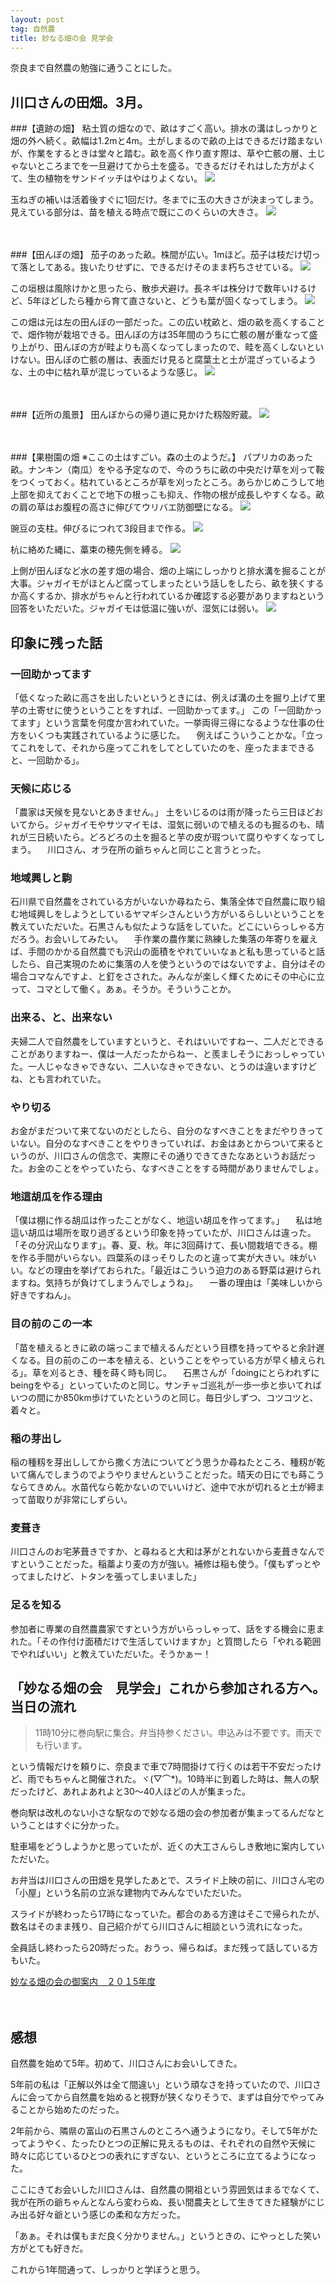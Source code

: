 ```yaml
---
layout: post
tag: 自然農
title: 妙なる畑の会 見学会
---
```

奈良まで自然農の勉強に通うことにした。

## 川口さんの田畑。3月。

###【遺跡の畑】
粘土質の畑なので、畝はすごく高い。排水の溝はしっかりと畑の外へ続く。畝幅は1.2mと4m。土がしまるので畝の上はできるだけ踏まないが、作業をするときは堂々と踏む。畝を高く作り直す際は、草や亡骸の層、土じゃないところまでを一旦避けてから土を盛る。できるだけそれはした方がよくて、生の植物をサンドイッチはやはりよくない。
![](https://kobapan.com/f/16525178297_de5bbe721c.jpg)

玉ねぎの補いは活着後すぐに1回だけ。冬までに玉の大きさが決まってしまう。見えている部分は、苗を植える時点で既にこのくらいの大きさ。
![](https://kobapan.com/f/16732451515_4aeee9591f.jpg)

　

###【田んぼの畑】
茄子のあった畝。株間が広い。1mほど。茄子は枝だけ切って落としてある。抜いたりせずに、できるだけそのまま朽ちさせている。
![](https://kobapan.com/f/16110140674_cec2bb58bc.jpg)

この垣根は風除けかと思ったら、散歩犬避け。長ネギは株分けで数年いけるけど、5年ほどしたら種から育て直さないと、どうも葉が固くなってしまう。
![](https://kobapan.com/f/16731233981_dee21fc127.jpg)

この畑は元は左の田んぼの一部だった。この広い枕畝と、畑の畝を高くすることで、畑作物が栽培できる。田んぼの方は35年間のうちに亡骸の層が重なって盛り上がり、田んぼの方が畦よりも高くなってしまったので、畦を高くしないといけない。田んぼの亡骸の層は、表面だけ見ると腐葉土と土が混ざっているような、土の中に枯れ草が混じっているような感じ。
![](https://kobapan.com/f/16731231441_40cd85609e.jpg)

　

###【近所の風景】
田んぼからの帰り道に見かけた籾殻貯蔵。
![](https://kobapan.com/f/16545031410_d7708f78c9.jpg)

　

###【果樹園の畑 ※ここの土はすごい。森の土のようだ。】
パプリカのあった畝。ナンキン（南瓜）をやる予定なので、今のうちに畝の中央だけ草を刈って鞍をつくっておく。枯れているところが草を刈ったところ。あらかじめこうして地上部を抑えておくことで地下の根っこも抑え、作物の根が成長しやすくなる。畝の肩の草はお腹程の高さに伸びてウリバエ防御壁になる。
![](https://kobapan.com/f/16731366382_715e3ef41a.jpg)

豌豆の支柱。伸びるにつれて3段目まで作る。
![](https://kobapan.com/f/16525151547_f1a3dd55c7.jpg)

杭に絡めた縄に、藁束の穂先側を縛る。
![](https://kobapan.com/f/16112483043_f9d95c7c60.jpg)

上側が田んぼなど水の差す畑の場合、畑の上端にしっかりと排水溝を掘ることが大事。ジャガイモがほとんど腐ってしまったという話しをしたら、畝を狭くするか高くするか、排水がちゃんと行われているか確認する必要がありますねという回答をいただいた。ジャガイモは低温に強いが、湿気には弱い。
![](https://kobapan.com/f/16706534686_2c34aeb2c9.jpg)


## 印象に残った話

### 一回助かってます
「低くなった畝に高さを出したいというときには、例えば溝の土を掘り上げて里芋の土寄せに使うということをすれば、一回助かってます。」
この「一回助かってます」という言葉を何度か言われていた。一挙両得三得になるような仕事の仕方をいくつも実践されているように感じた。
　例えばこういうことかな。「立ってこれをして、それから座ってこれをしてとしていたのを、座ったままできると、一回助かる」。

### 天候に応じる
「農家は天候を見ないとあきません。」
土をいじるのは雨が降ったら三日ほどおいてから。ジャガイモやサツマイモは、湿気に弱いので植えるのも掘るのも、晴れが三日続いたら。どろどろの土を掘ると芋の皮が瑕ついて腐りやすくなってしまう。
　川口さん、オラ在所の爺ちゃんと同じこと言うとった。

### 地域興しと駒
石川県で自然農をされている方がいないか尋ねたら、集落全体で自然農に取り組む地域興しをしようとしているヤマギシさんという方がいるらしいということを教えていただいた。石黒さんも似たような話をしていた。どこにいらっしゃる方だろう。お会いしてみたい。
　手作業の農作業に熟練した集落の年寄りを雇えば、手間のかかる自然農でも沢山の面積をやれていいなぁと私も思っていると話したら、自己実現のために集落の人を使うというのではないですよ、自分はその場合コマなんですよ、と釘をさされた。みんなが楽しく輝くためにその中心に立って、コマとして働く。あぁ。そうか。そういうことか。

### 出来る、と、出来ない
夫婦二人で自然農をしていますというと、それはいいですねー、二人だとできることがありますねー、僕は一人だったからねー、と羨ましそうにおっしゃっていた。一人じゃなきゃできない、二人いなきゃできない、とうのは違いますけどね、とも言われていた。

### やり切る
お金がまだついて来てないのだとしたら、自分のなすべきことをまだやりきっていない。自分のなすべきことをやりきっていれば、お金はあとからついて来るというのが、川口さんの信念で、実際にその通りできてきたなあというお話だった。お金のことをやっていたら、なすべきことをする時間がありませんでしょ。

### 地這胡瓜を作る理由
「僕は棚に作る胡瓜は作ったことがなく、地這い胡瓜を作ってます。」
　私は地這い胡瓜は場所を取り過ぎるという印象を持っていたが、川口さんは違った。「その分沢山なります」。春、夏、秋。年に3回蒔けて、長い間栽培できる。棚を作る手間がいらない。四葉系のほっそりしたのと違って実が大きい。味がいい。などの理由を挙げておられた。「最近はこういう迫力のある野菜は避けられますね。気持ちが負けてしまうんでしょうね」。
　一番の理由は「美味しいから好きですねん」。

### 目の前のこの一本
「苗を植えるときに畝の端っこまで植えるんだという目標を持ってやると余計遅くなる。目の前のこの一本を植える、ということをやっている方が早く植えられる」。草を刈るとき、種を蒔く時も同じ。
　石黒さんが「doingにとらわれずにbeingをやる」といっていたのと同じ。サンチャゴ巡礼が一歩一歩と歩いてればいつの間にか850km歩けていたというのと同じ。毎日少しずつ、コツコツと、着々と。

### 稲の芽出し
稲の種籾を芽出ししてから撒く方法についてどう思うか尋ねたところ、種籾が乾いて痛んでしまうのでようやりませんということだった。晴天の日にでも蒔こうならてきめん。水苗代なら乾かないのでいいけど、途中で水が切れると土が締まって苗取りが非常にしずらい。

### 麦葺き
川口さんのお宅茅葺きですか、と尋ねると大和は茅がとれないから麦葺きなんですということだった。稲藁より麦の方が強い。補修は稲も使う。「僕もずっとやってましたけど、トタンを張ってしまいました」

### 足るを知る
参加者に専業の自然農農家ですという方がいらっしゃって、話をする機会に恵まれた。「その作付け面積だけで生活していけますか」と質問したら「やれる範囲でやればいい」と教えていただいた。そうかぁー！


## 「妙なる畑の会　見学会」これから参加される方へ。当日の流れ

>11時10分に巻向駅に集合。弁当持参ください。申込みは不要です。雨天でも行います。

という情報だけを頼りに、奈良まで車で7時間掛けて行くのは若干不安だったけど、雨でもちゃんと開催された。ヾ(▽⌒*)。10時半に到着した時は、無人の駅だったけど、あれよあれよと30〜40人ほどの人が集まった。

巻向駅は改札のない小さな駅なので妙なる畑の会の参加者が集まってるんだなということはすぐに分かった。

駐車場をどうしようかと思っていたが、近くの大工さんらしき敷地に案内していただいた。

お弁当は川口さんの田畑を見学したあとで、スライド上映の前に、川口さん宅の「小屋」という名前の立派な建物内でみんなでいただいた。

スライドが終わったら17時になっていた。都合のある方達はそこで帰られたが、数名はそのまま残り、自己紹介がてら川口さんに相談という流れになった。

全員話し終わったら20時だった。おうっ、帰らねば。まだ残って話している方もいた。

[妙なる畑の会の御案内　２０１5年度](http://iwazumi.nsf.jp/tizu/annai.htm)

　
　
## 感想

自然農を始めて5年。初めて、川口さんにお会いしてきた。

5年前の私は「正解以外は全て間違い」という頑なさを持っていたので、川口さんに会ってから自然農を始めると視野が狭くなりそうで、まずは自分でやってみることから始めたのだった。

2年前から、隣県の富山の石黒さんのところへ通うようになり。そして5年がたってようやく、たったひとつの正解に見えるものは、それぞれの自然や天候に時々に応じているひとつの表れにすぎない、というところに立てるようになった。

ここにきてお会いした川口さんは、自然農の開祖という雰囲気はまるでなくて、我が在所の爺ちゃんとなんら変わらぬ、長い間農夫として生きてきた経験がにじみ出る好々爺という感じの柔和な方だった。

「あぁ。それは僕もまだ良く分かりません。」というときの、にやっとした笑い方がとても好きだ。

これから1年間通って、しっかりと学ぼうと思う。


